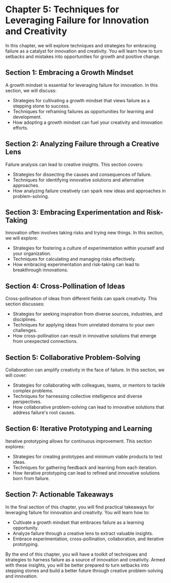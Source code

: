 Chapter 5: Techniques for Leveraging Failure for Innovation and Creativity
==========================================================================

In this chapter, we will explore techniques and strategies for embracing failure as a catalyst for innovation and creativity. You will learn how to turn setbacks and mistakes into opportunities for growth and positive change.

Section 1: Embracing a Growth Mindset
-------------------------------------

A growth mindset is essential for leveraging failure for innovation. In this section, we will discuss:

* Strategies for cultivating a growth mindset that views failure as a stepping stone to success.
* Techniques for reframing failures as opportunities for learning and development.
* How adopting a growth mindset can fuel your creativity and innovation efforts.

Section 2: Analyzing Failure through a Creative Lens
----------------------------------------------------

Failure analysis can lead to creative insights. This section covers:

* Strategies for dissecting the causes and consequences of failure.
* Techniques for identifying innovative solutions and alternative approaches.
* How analyzing failure creatively can spark new ideas and approaches in problem-solving.

Section 3: Embracing Experimentation and Risk-Taking
----------------------------------------------------

Innovation often involves taking risks and trying new things. In this section, we will explore:

* Strategies for fostering a culture of experimentation within yourself and your organization.
* Techniques for calculating and managing risks effectively.
* How embracing experimentation and risk-taking can lead to breakthrough innovations.

Section 4: Cross-Pollination of Ideas
-------------------------------------

Cross-pollination of ideas from different fields can spark creativity. This section discusses:

* Strategies for seeking inspiration from diverse sources, industries, and disciplines.
* Techniques for applying ideas from unrelated domains to your own challenges.
* How cross-pollination can result in innovative solutions that emerge from unexpected connections.

Section 5: Collaborative Problem-Solving
----------------------------------------

Collaboration can amplify creativity in the face of failure. In this section, we will cover:

* Strategies for collaborating with colleagues, teams, or mentors to tackle complex problems.
* Techniques for harnessing collective intelligence and diverse perspectives.
* How collaborative problem-solving can lead to innovative solutions that address failure's root causes.

Section 6: Iterative Prototyping and Learning
---------------------------------------------

Iterative prototyping allows for continuous improvement. This section explores:

* Strategies for creating prototypes and minimum viable products to test ideas.
* Techniques for gathering feedback and learning from each iteration.
* How iterative prototyping can lead to refined and innovative solutions born from failure.

Section 7: Actionable Takeaways
-------------------------------

In the final section of this chapter, you will find practical takeaways for leveraging failure for innovation and creativity. You will learn how to:

* Cultivate a growth mindset that embraces failure as a learning opportunity.
* Analyze failure through a creative lens to extract valuable insights.
* Embrace experimentation, cross-pollination, collaboration, and iterative prototyping.

By the end of this chapter, you will have a toolkit of techniques and strategies to harness failure as a source of innovation and creativity. Armed with these insights, you will be better prepared to turn setbacks into stepping stones and build a better future through creative problem-solving and innovation.
